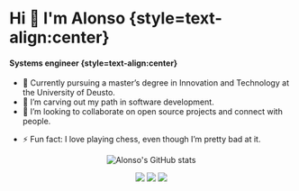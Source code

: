 # Hi 👋 I'm Alonso {style=text-align:center}

#### Systems engineer {style=text-align:center}

- 🔭 Currently pursuing a master’s degree in Innovation and Technology at the University of Deusto.
- 🌱 I’m carving out my path in software development.
- 👯 I’m looking to collaborate on open source projects and connect with people.
<!-- - 🤔 I’m looking for help with ... -->
- ⚡ Fun fact: I love playing chess, even though I’m pretty bad at it.

<div align="center">

![Alonso's GitHub stats](https://github-readme-stats.vercel.app/api?username=alonss0)

</div>

<!-- Social media icons -->
<p align="center">
  <a href= "https://www.linkedin.com/in/jairo-alonso/"><img src="https://img.icons8.com/dusk/48/000000/linkedin.png"/></a>
  <a href= "https://signal.me/#eu/B9rxQco63aIuWtYxD6iw7G_FI9ypx3RZwXWnJDXtQGkunntwgI5AgKemqRE6trfj"><img src="https://img.icons8.com/color/48/000000/signal-app.png"/></a>
  <a href= "https://www.youtube.com/@_alonss0"><img src="https://img.icons8.com/dusk/48/000000/youtube--v2.png"/></a>
</p>
